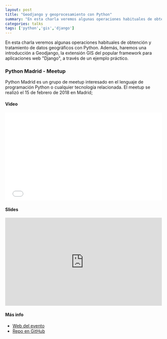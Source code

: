 ```yaml
---
layout: post
title: "Geodjango y geoprocesamiento con Python"
summary: "En esta charla veremos algunas operaciones habituales de obtención y tratamiento de datos geográficos con Python."
categories: talks
tags: ['python','gis','django']
---
```


En esta charla veremos algunas operaciones habituales de obtención y tratamiento de datos geográficos con Python. Además, haremos una introducción a Geodjango, la extensión GIS del popular framework para aplicaciones web "Django", a través de un ejemplo práctico.

### Python Madrid - Meetup
Python Madrid es un grupo de meetup interesado en el lenguaje de programación Python o cualquier tecnología relacionada. El meetup se realizó el 15 de febrero de 2018 en Madrid;

#### Video

<div style="position: relative; padding-bottom: 56.25%; height: 0; overflow: hidden;">
 <iframe src="//www.youtube.com/embed/u3_SVct1B3A" style="position: absolute; top: 0; left: 0; width: 100%; height: 100%; border:0;" allowfullscreen="" title="YouTube Video"></iframe>
</div>

#### Slides

<div style="left: 0; width: 100%; height: 0; position: relative; padding-bottom: 56.1972%;"><iframe src="https://speakerdeck.com/player/5a7b0f6a06b540629f3a0b788b484b01" style="border: 0; top: 0; left: 0; width: 100%; height: 100%; position: absolute;" allowfullscreen scrolling="no" allow="encrypted-media"></iframe></div>

#### Más info

- [Web del evento](https://www.meetup.com/es-ES/python-madrid/events/247120278/)
- [Repo en GitHub](https://github.com/aliciapj/madrid_geodjango)

